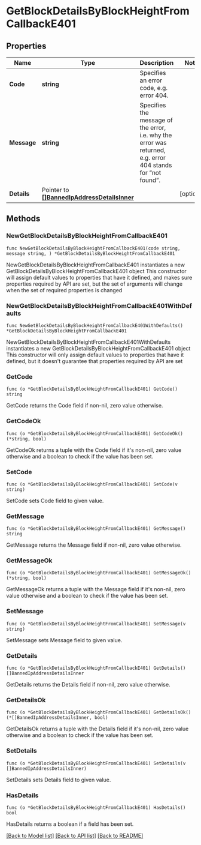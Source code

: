 # GetBlockDetailsByBlockHeightFromCallbackE401

## Properties

Name | Type | Description | Notes
------------ | ------------- | ------------- | -------------
**Code** | **string** | Specifies an error code, e.g. error 404. | 
**Message** | **string** | Specifies the message of the error, i.e. why the error was returned, e.g. error 404 stands for “not found”. | 
**Details** | Pointer to [**[]BannedIpAddressDetailsInner**](BannedIpAddressDetailsInner.md) |  | [optional] 

## Methods

### NewGetBlockDetailsByBlockHeightFromCallbackE401

`func NewGetBlockDetailsByBlockHeightFromCallbackE401(code string, message string, ) *GetBlockDetailsByBlockHeightFromCallbackE401`

NewGetBlockDetailsByBlockHeightFromCallbackE401 instantiates a new GetBlockDetailsByBlockHeightFromCallbackE401 object
This constructor will assign default values to properties that have it defined,
and makes sure properties required by API are set, but the set of arguments
will change when the set of required properties is changed

### NewGetBlockDetailsByBlockHeightFromCallbackE401WithDefaults

`func NewGetBlockDetailsByBlockHeightFromCallbackE401WithDefaults() *GetBlockDetailsByBlockHeightFromCallbackE401`

NewGetBlockDetailsByBlockHeightFromCallbackE401WithDefaults instantiates a new GetBlockDetailsByBlockHeightFromCallbackE401 object
This constructor will only assign default values to properties that have it defined,
but it doesn't guarantee that properties required by API are set

### GetCode

`func (o *GetBlockDetailsByBlockHeightFromCallbackE401) GetCode() string`

GetCode returns the Code field if non-nil, zero value otherwise.

### GetCodeOk

`func (o *GetBlockDetailsByBlockHeightFromCallbackE401) GetCodeOk() (*string, bool)`

GetCodeOk returns a tuple with the Code field if it's non-nil, zero value otherwise
and a boolean to check if the value has been set.

### SetCode

`func (o *GetBlockDetailsByBlockHeightFromCallbackE401) SetCode(v string)`

SetCode sets Code field to given value.


### GetMessage

`func (o *GetBlockDetailsByBlockHeightFromCallbackE401) GetMessage() string`

GetMessage returns the Message field if non-nil, zero value otherwise.

### GetMessageOk

`func (o *GetBlockDetailsByBlockHeightFromCallbackE401) GetMessageOk() (*string, bool)`

GetMessageOk returns a tuple with the Message field if it's non-nil, zero value otherwise
and a boolean to check if the value has been set.

### SetMessage

`func (o *GetBlockDetailsByBlockHeightFromCallbackE401) SetMessage(v string)`

SetMessage sets Message field to given value.


### GetDetails

`func (o *GetBlockDetailsByBlockHeightFromCallbackE401) GetDetails() []BannedIpAddressDetailsInner`

GetDetails returns the Details field if non-nil, zero value otherwise.

### GetDetailsOk

`func (o *GetBlockDetailsByBlockHeightFromCallbackE401) GetDetailsOk() (*[]BannedIpAddressDetailsInner, bool)`

GetDetailsOk returns a tuple with the Details field if it's non-nil, zero value otherwise
and a boolean to check if the value has been set.

### SetDetails

`func (o *GetBlockDetailsByBlockHeightFromCallbackE401) SetDetails(v []BannedIpAddressDetailsInner)`

SetDetails sets Details field to given value.

### HasDetails

`func (o *GetBlockDetailsByBlockHeightFromCallbackE401) HasDetails() bool`

HasDetails returns a boolean if a field has been set.


[[Back to Model list]](../README.md#documentation-for-models) [[Back to API list]](../README.md#documentation-for-api-endpoints) [[Back to README]](../README.md)


